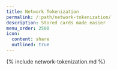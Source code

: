 ```yaml
---
title: Network Tokenization
permalink: /:path/network-tokenization/
description: Stored cards made easier
menu_order: 2500
icon:
  content: share
  outlined: true
---
```


{% include network-tokenization.md %}
